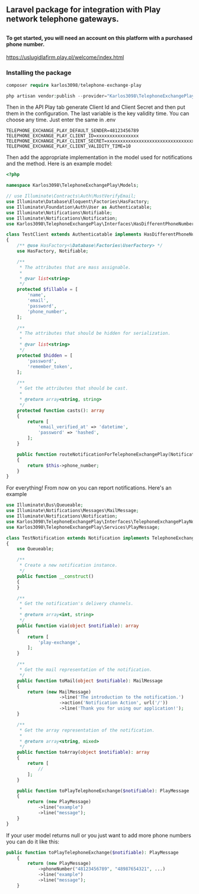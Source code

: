 ## Laravel package for integration with Play network telephone gateways.

##
#### To get started, you will need an account on this platform with a purchased phone number.
https://uslugidlafirm.play.pl/welcome/index.html


### Installing the package
```php
composer require karlos3098/telephone-exchange-play
```

```php
php artisan vendor:publish --provider="Karlos3098\TelephoneExchangePlay|PlayProvider" --tag=config
```


Then in the API Play tab generate Client Id and Client Secret and then put them in the configuration. The last variable is the key validity time. You can choose any time. Just enter the same in .env
```dotenv
TELEPHONE_EXCHANGE_PLAY_DEFAULT_SENDER=48123456789
TELEPHONE_EXCHANGE_PLAY_CLIENT_ID=xxxxxxxxxxxxxxxx
TELEPHONE_EXCHANGE_PLAY_CLIENT_SECRET=xxxxxxxxxxxxxxxxxxxxxxxxxxxxxxxxxxxxxxxxxxxxxxxxxxxxxxxxxxxxxxxx
TELEPHONE_EXCHANGE_PLAY_CLIENT_VALIDITY_TIME=10
```

Then add the appropriate implementation in the model used for notifications and the method. Here is an example model:
```php
<?php

namespace Karlos3098\TelephoneExchangePlay\Models;

// use Illuminate\Contracts\Auth\MustVerifyEmail;
use Illuminate\Database\Eloquent\Factories\HasFactory;
use Illuminate\Foundation\Auth\User as Authenticatable;
use Illuminate\Notifications\Notifiable;
use Illuminate\Notifications\Notification;
use Karlos3098\TelephoneExchangePlay\Interfaces\HasDifferentPhoneNumberForTelephoneExchangePlay;

class TestClient extends Authenticatable implements HasDifferentPhoneNumberForTelephoneExchangePlay
{
    /** @use HasFactory<\Database\Factories\UserFactory> */
    use HasFactory, Notifiable;

    /**
     * The attributes that are mass assignable.
     *
     * @var list<string>
     */
    protected $fillable = [
        'name',
        'email',
        'password',
        'phone_number',
    ];

    /**
     * The attributes that should be hidden for serialization.
     *
     * @var list<string>
     */
    protected $hidden = [
        'password',
        'remember_token',
    ];

    /**
     * Get the attributes that should be cast.
     *
     * @return array<string, string>
     */
    protected function casts(): array
    {
        return [
            'email_verified_at' => 'datetime',
            'password' => 'hashed',
        ];
    }

    public function routeNotificationForTelephoneExchangePlay(Notification $notification): array|string|null
    {
        return $this->phone_number;
    }
}

```

For everything! From now on you can report notifications. Here's an example


```php
use Illuminate\Bus\Queueable;
use Illuminate\Notifications\Messages\MailMessage;
use Illuminate\Notifications\Notification;
use Karlos3098\TelephoneExchangePlay\Interfaces\TelephoneExchangePlayNotification;
use Karlos3098\TelephoneExchangePlay\Services\PlayMessage;

class TestNotification extends Notification implements TelephoneExchangePlayNotification
{
    use Queueable;

    /**
     * Create a new notification instance.
     */
    public function __construct()
    {
    }

    /**
     * Get the notification's delivery channels.
     *
     * @return array<int, string>
     */
    public function via(object $notifiable): array
    {
        return [
            'play-exchange',
        ];
    }

    /**
     * Get the mail representation of the notification.
     */
    public function toMail(object $notifiable): MailMessage
    {
        return (new MailMessage)
                    ->line('The introduction to the notification.')
                    ->action('Notification Action', url('/'))
                    ->line('Thank you for using our application!');
    }

    /**
     * Get the array representation of the notification.
     *
     * @return array<string, mixed>
     */
    public function toArray(object $notifiable): array
    {
        return [
            //
        ];
    }

    public function toPlayTelephoneExchange($notifiable): PlayMessage
    {
        return (new PlayMessage)
            ->line("example")
            ->line("message");
    }
}

```


If your user model returns null or you just want to add more phone numbers you can do it like this:
```php
public function toPlayTelephoneExchange($notifiable): PlayMessage
    {
        return (new PlayMessage)
            ->phoneNumber("48123456789", "48987654321", ...)
            ->line("example")
            ->line("message");
    }
```
